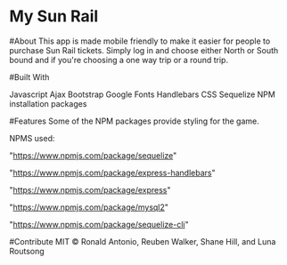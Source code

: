 # My Sun Rail

#About 
This app is made mobile friendly to make it easier for people to purchase Sun Rail tickets. Simply log in and choose either North or South bound and if you're choosing a one way trip or a round trip.

#Built With

Javascript
Ajax 
Bootstrap 
Google Fonts 
Handlebars 
CSS 
Sequelize 
NPM installation packages 

 #Features 
Some of the NPM packages provide styling for the game.

NPMS used:

"https://www.npmjs.com/package/sequelize"

"https://www.npmjs.com/package/express-handlebars"

"https://www.npmjs.com/package/express"

"https://www.npmjs.com/package/mysql2"

"https://www.npmjs.com/package/sequelize-cli"

#Contribute 
MIT © Ronald Antonio, Reuben Walker, Shane Hill, and Luna Routsong